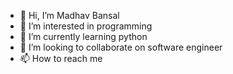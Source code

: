- 👋 Hi, I’m Madhav Bansal
- 👀 I’m interested in programming
- 🌱 I’m currently learning python
- 💞️ I’m looking to collaborate on software engineer
- 📫 How to reach me 

<!---
MB90009/MB90009 is a ✨ special ✨ repository because its `README.md` (this file) appears on your GitHub profile.
You can click the Preview link to take a look at your changes.
--->
